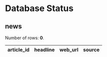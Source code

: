 # Database Status

## news

Number of rows: **0**.

| article_id   | headline   | web_url   | source   |
|--------------|------------|-----------|----------|
